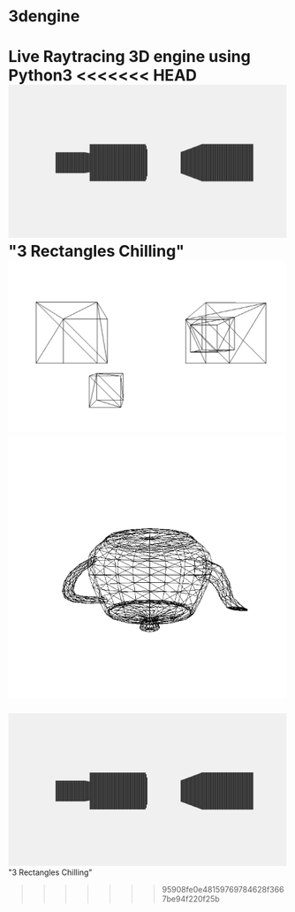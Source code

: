 # 3dengine
Live Raytracing 3D engine using Python3
<<<<<<< HEAD
![Screenshot](/screenshot.png) "3 Rectangles Chilling"
![Screenshot](/screenshot2.png)
![Screenshot](/screenshot3.png)
=======
![Screenshot](/screenshot.png) "3 Rectangles Chilling"
>>>>>>> 95908fe0e48159769784628f3667be94f220f25b
